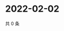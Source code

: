 # 2022-02-02

共 0 条

<!-- BEGIN WEIBO -->
<!-- 最后更新时间 Wed Feb 02 2022 01:15:17 GMT+0800 (China Standard Time) -->

<!-- END WEIBO -->
